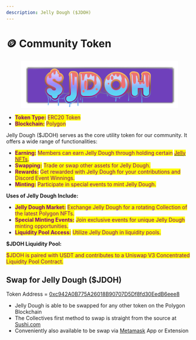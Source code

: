 ```yaml
---
description: Jelly Dough ($JDOH)
---
```


# 🪙 Community Token

<figure><img src="../.gitbook/assets/$JDOH.png" alt=""><figcaption></figcaption></figure>

* <mark style="color:purple;">**Token Type:**</mark> <mark style="color:purple;"></mark><mark style="color:purple;">ERC20 Token</mark>
* <mark style="color:purple;">**Blockchain:**</mark> <mark style="color:purple;"></mark><mark style="color:purple;">Polygon</mark>

Jelly Dough ($JDOH) serves as the core utility token for our community. It offers a wide range of functionalities:

* <mark style="color:purple;">**Earning:**</mark> <mark style="color:purple;"></mark><mark style="color:purple;">Members can earn Jelly Dough through holding certain</mark> [<mark style="color:purple;">Jelly NFTs</mark>](collections-and-utilities.md)<mark style="color:purple;">.</mark>
* <mark style="color:purple;">**Swapping:**</mark> <mark style="color:purple;"></mark><mark style="color:purple;">Trade or swap other assets for Jelly Dough.</mark>
* <mark style="color:purple;">**Rewards:**</mark> <mark style="color:purple;"></mark><mark style="color:purple;">Get rewarded with Jelly Dough for your contributions and Discord Event Winnings.</mark>
* <mark style="color:purple;">**Minting:**</mark> <mark style="color:purple;"></mark><mark style="color:purple;">Participate in special events to mint Jelly Dough.</mark>

**Uses of Jelly Dough Include:**

* <mark style="color:purple;">**Jelly Dough Market:**</mark> <mark style="color:purple;"></mark><mark style="color:purple;">Exchange Jelly Dough for a rotating Collection of the latest Polygon NFTs.</mark>
* <mark style="color:purple;">**Special Minting Events:**</mark> <mark style="color:purple;"></mark><mark style="color:purple;">Join exclusive events for unique Jelly Dough minting opportunities.</mark>
* <mark style="color:purple;">**Liquidity Pool Access:**</mark> <mark style="color:purple;"></mark><mark style="color:purple;">Utilize Jelly Dough in liquidity pools.</mark>

**$JDOH Liquidity Pool:**

<mark style="color:purple;">$JDOH is paired with USDT and contributes to a Uniswap V3 Concentrated Liquidity Pool Contract.</mark>



## Swap for Jelly Dough ($JDOH)

Token Address = [0xc942A0B775A26018B90707D5Df8fd30EedB6eee8](https://polygonscan.com/address/0xc942A0B775A26018B90707D5Df8fd30EedB6eee8)

* Jelly Dough is able to be swapped for any other token on the Polygon Blockchain
* The Collectives first method to swap is straight from the source at [Sushi.com](https://www.sushi.com)
* Conveniently also available to be swap via [Metamask](https://metamask.io/) App or Extension&#x20;


